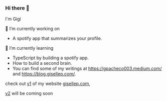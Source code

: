 ### Hi there 👋
I'm Gigi

🔭 I’m currently working on 
- A spotify app that summarizes your profile.

🌱 I’m currently learning
- TypeScript by building a spotify app.
- How to build a second brain.
- You can find some of my writings at https://gpacheco003.medium.com/ and https://blog.gisellep.com/.

check out [v1](https://github.com/giggi1226/personal-website) of my website [gisellep.com](gisellep.com), 

[v2](https://github.com/giggi1226/v2) will be coming soon

<!--
**giggi1226/giggi1226** is a ✨ _special_ ✨ repository because its `README.md` (this file) appears on your GitHub profile.

Here are some ideas to get you started:

- 🔭 I’m currently working on ...
- 🌱 I’m currently learning ...
- 👯 I’m looking to collaborate on ...
- 🤔 I’m looking for help with ...
- 💬 Ask me about ...
- 📫 How to reach me: ...
- 😄 Pronouns: ...
- ⚡ Fun fact: ...
-->
